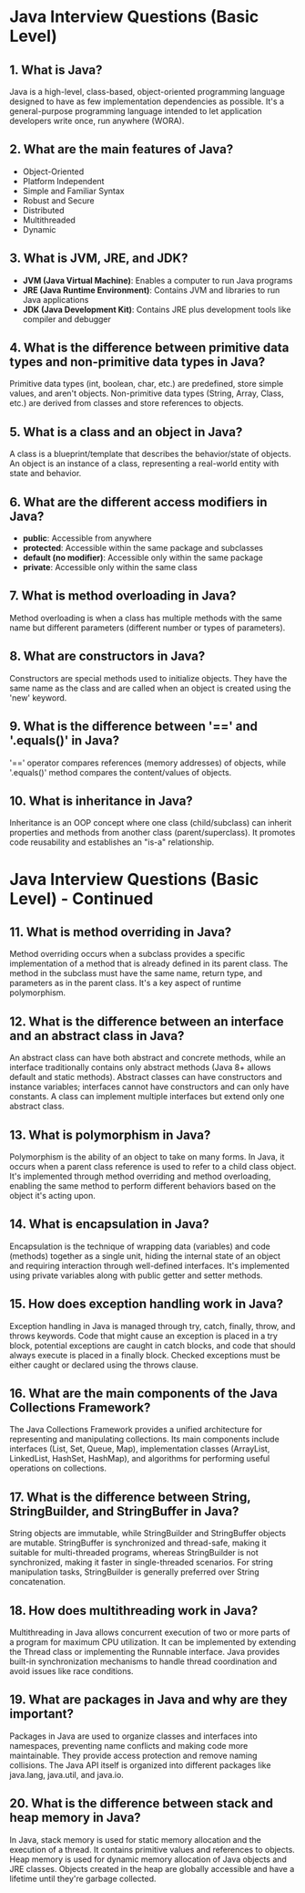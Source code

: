 # Java Interview Questions (Basic Level)

## 1. What is Java?
Java is a high-level, class-based, object-oriented programming language designed to have as few implementation dependencies as possible. It's a general-purpose programming language intended to let application developers write once, run anywhere (WORA).

## 2. What are the main features of Java?
- Object-Oriented
- Platform Independent
- Simple and Familiar Syntax
- Robust and Secure
- Distributed
- Multithreaded
- Dynamic

## 3. What is JVM, JRE, and JDK?
- **JVM (Java Virtual Machine)**: Enables a computer to run Java programs
- **JRE (Java Runtime Environment)**: Contains JVM and libraries to run Java applications
- **JDK (Java Development Kit)**: Contains JRE plus development tools like compiler and debugger

## 4. What is the difference between primitive data types and non-primitive data types in Java?
Primitive data types (int, boolean, char, etc.) are predefined, store simple values, and aren't objects. Non-primitive data types (String, Array, Class, etc.) are derived from classes and store references to objects.

## 5. What is a class and an object in Java?
A class is a blueprint/template that describes the behavior/state of objects. An object is an instance of a class, representing a real-world entity with state and behavior.

## 6. What are the different access modifiers in Java?
- **public**: Accessible from anywhere
- **protected**: Accessible within the same package and subclasses
- **default (no modifier)**: Accessible only within the same package
- **private**: Accessible only within the same class

## 7. What is method overloading in Java?
Method overloading is when a class has multiple methods with the same name but different parameters (different number or types of parameters).

## 8. What are constructors in Java?
Constructors are special methods used to initialize objects. They have the same name as the class and are called when an object is created using the 'new' keyword.

## 9. What is the difference between '==' and '.equals()' in Java?
'==' operator compares references (memory addresses) of objects, while '.equals()' method compares the content/values of objects.

## 10. What is inheritance in Java?
Inheritance is an OOP concept where one class (child/subclass) can inherit properties and methods from another class (parent/superclass). It promotes code reusability and establishes an "is-a" relationship.

# Java Interview Questions (Basic Level) - Continued

## 11. What is method overriding in Java?
Method overriding occurs when a subclass provides a specific implementation of a method that is already defined in its parent class. The method in the subclass must have the same name, return type, and parameters as in the parent class. It's a key aspect of runtime polymorphism.

## 12. What is the difference between an interface and an abstract class in Java?
An abstract class can have both abstract and concrete methods, while an interface traditionally contains only abstract methods (Java 8+ allows default and static methods). Abstract classes can have constructors and instance variables; interfaces cannot have constructors and can only have constants. A class can implement multiple interfaces but extend only one abstract class.

## 13. What is polymorphism in Java?
Polymorphism is the ability of an object to take on many forms. In Java, it occurs when a parent class reference is used to refer to a child class object. It's implemented through method overriding and method overloading, enabling the same method to perform different behaviors based on the object it's acting upon.

## 14. What is encapsulation in Java?
Encapsulation is the technique of wrapping data (variables) and code (methods) together as a single unit, hiding the internal state of an object and requiring interaction through well-defined interfaces. It's implemented using private variables along with public getter and setter methods.

## 15. How does exception handling work in Java?
Exception handling in Java is managed through try, catch, finally, throw, and throws keywords. Code that might cause an exception is placed in a try block, potential exceptions are caught in catch blocks, and code that should always execute is placed in a finally block. Checked exceptions must be either caught or declared using the throws clause.

## 16. What are the main components of the Java Collections Framework?
The Java Collections Framework provides a unified architecture for representing and manipulating collections. Its main components include interfaces (List, Set, Queue, Map), implementation classes (ArrayList, LinkedList, HashSet, HashMap), and algorithms for performing useful operations on collections.

## 17. What is the difference between String, StringBuilder, and StringBuffer in Java?
String objects are immutable, while StringBuilder and StringBuffer objects are mutable. StringBuffer is synchronized and thread-safe, making it suitable for multi-threaded programs, whereas StringBuilder is not synchronized, making it faster in single-threaded scenarios. For string manipulation tasks, StringBuilder is generally preferred over String concatenation.

## 18. How does multithreading work in Java?
Multithreading in Java allows concurrent execution of two or more parts of a program for maximum CPU utilization. It can be implemented by extending the Thread class or implementing the Runnable interface. Java provides built-in synchronization mechanisms to handle thread coordination and avoid issues like race conditions.

## 19. What are packages in Java and why are they important?
Packages in Java are used to organize classes and interfaces into namespaces, preventing name conflicts and making code more maintainable. They provide access protection and remove naming collisions. The Java API itself is organized into different packages like java.lang, java.util, and java.io.

## 20. What is the difference between stack and heap memory in Java?
In Java, stack memory is used for static memory allocation and the execution of a thread. It contains primitive values and references to objects. Heap memory is used for dynamic memory allocation of Java objects and JRE classes. Objects created in the heap are globally accessible and have a lifetime until they're garbage collected.
